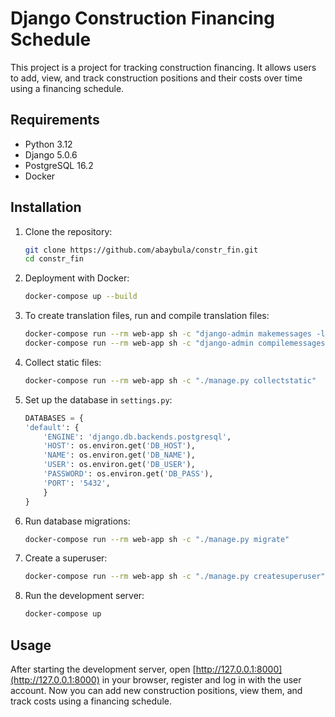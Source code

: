 # Django Construction Financing Schedule

This project is a project for tracking construction financing. It allows users to add, view, and track construction
positions and their costs over time using a financing schedule.

## Requirements

- Python 3.12
- Django 5.0.6
- PostgreSQL 16.2
- Docker

## Installation

1. Clone the repository:

    ```bash
    git clone https://github.com/abaybula/constr_fin.git
    cd constr_fin
    ```

2. Deployment with Docker:

    ```bash
    docker-compose up --build
    ```

3. To create translation files, run and compile translation files:

    ```bash
    docker-compose run --rm web-app sh -c "django-admin makemessages -l uk"
    docker-compose run --rm web-app sh -c "django-admin compilemessages"
    ```

4. Collect static files:

    ```bash
    docker-compose run --rm web-app sh -c "./manage.py collectstatic"
    ```

5. Set up the database in `settings.py`:

    ```python
   DATABASES = {
    'default': {
        'ENGINE': 'django.db.backends.postgresql',
        'HOST': os.environ.get('DB_HOST'),
        'NAME': os.environ.get('DB_NAME'),
        'USER': os.environ.get('DB_USER'),
        'PASSWORD': os.environ.get('DB_PASS'),
        'PORT': '5432',
        }
    }
    ```

6. Run database migrations:

    ```bash
    docker-compose run --rm web-app sh -c "./manage.py migrate"
    ```

7. Create a superuser:

    ```bash
    docker-compose run --rm web-app sh -c "./manage.py createsuperuser"
    ```

8. Run the development server:

    ```bash
    docker-compose up
    ```

## Usage

After starting the development server, open [http://127.0.0.1:8000](http://127.0.0.1:8000) in your browser, register and
log in with the user account. Now you can add new construction positions, view them, and track costs using a financing
schedule.
